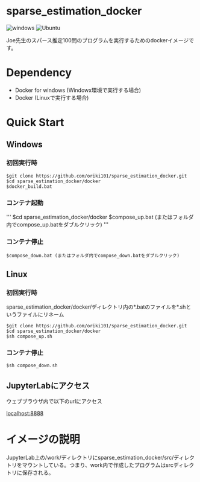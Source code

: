 # sparse_estimation_docker
![windows](https://img.shields.io/badge/buid_windows-pass-green.svg?style=flat)
![Ubuntu](https://img.shields.io/badge/buid_ubuntu-pass-green.svg?style=flat)

Joe先生のスパース推定100問のプログラムを実行するためのdockerイメージです。

# Dependency
- Docker for windows (Windowx環境で実行する場合)
- Docker (Linuxで実行する場合)

# Quick Start
## Windows
### 初回実行時
```
$git clone https://github.com/oriki101/sparse_estimation_docker.git
$cd sparse_estimation_docker/docker
$docker_build.bat
```

### コンテナ起動
'''
$cd sparse_estimation_docker/docker
$compose_up.bat (またはフォルダ内でcompose_up.batをダブルクリック)
'''

### コンテナ停止
```
$compose_down.bat (またはフォルダ内でcompose_down.batをダブルクリック)
```

## Linux
### 初回実行時
sparse_estimation_docker/docker/ディレクトリ内の*.batのファイルを*.shというファイルにリネーム
```
$git clone https://github.com/oriki101/sparse_estimation_docker.git
$cd sparse_estimation_docker/docker
$sh compose_up.sh
```
### コンテナ停止
```
$sh compose_down.sh
```

## JupyterLabにアクセス
ウェブブラウザ内で以下のurlにアクセス

[localhost:8888](localhost:8888)

# イメージの説明
JupyterLab上の/work/ディレクトリにsparse_estimation_docker/src/ディレクトリをマウントしている。つまり、work内で作成したプログラムはsrcディレクトリに保存される。